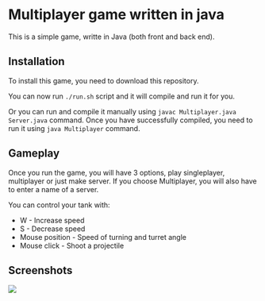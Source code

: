 # Multiplayer game written in java

This is a simple game, writte in Java (both front and back end).

## Installation

To install this game, you need to download this repository.


You can now run ```./run.sh``` script and it will compile and run it for you.

Or you can run and compile it manually using ```javac Multiplayer.java Server.java``` command. Once you have successfully compiled, you need to run it using ```java Multiplayer``` command.

## Gameplay

Once you run the game, you will have 3 options, play singleplayer, multiplayer or just make server. If you choose Multiplayer, you will also have to enter a name of a server.

You can control  your tank with:

* W - Increase speed
* S - Decrease speed
* Mouse position - Speed of turning and turret angle
* Mouse click - Shoot a projectile

## Screenshots

<img src=https://imgur.com/aDSgPA2>

